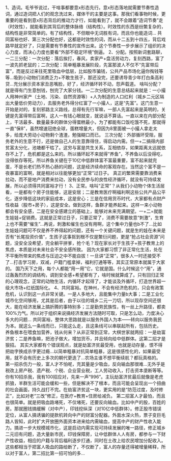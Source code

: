 1、造词。毛爷爷说过，干啥事都要意x形态先行。意x形态落地就需要节奏性造词，通过造词把人们的观念洗过来，媒体干的主要是这事。那我们看事物时候，更重要的是看到意x形态背后的推动力才行，如能看到了，就不会跟着“造词节奏”走（时效性），就能看到其背后的整体脉络（结构性）。时效性的东西是纷繁复杂的，结构性是非常简单的。有了结构性，不但眼中无词胜有词，而且你也能造词… 共同富裕也好、第三次分配也好，这都是时效性的词，而从十二五到十四五，背后戏路早就定好了，只是需要有节奏性的宣传出来。这个节奏性一步步展示了组织的决心力度，而决心力度也要看“外部不稳定环境”倒逼。 2、分配。按照新词套路聊，一二三分配：一次分配：落后挨打，春风，卖家产+盘活劳动力，复刻西路，富了一波先抓老鼠的；二次分配：简单粗暴发展阶段，先富那波人不仅不“先富带后富”，而是反过来往死里吸血中低层，比如股市骗钱，公共产品市场化逼你掏钱等等...吸到小动物们消费乏力+不敢生孩子，那还没完，还要诱导青少年打白条高利贷…充分展示资本家丑恶嘴脸，好了，经济循环转不动，怨声载道。 啥叫分配？就是得有门生意刨钱，刨完了大家分钱。一二次分配的生意总结起来就是：一小撮人用神州家产（土地、污染、自然资源等）+人为制造的人口红利（城乡二元区隔出大量低价劳动力），去服务老外得分红富了一小撮人，这是“先富”。这门生意一开始是对的，复刻邪路主义路线，总得有先行军嘛，一部人先富起来是英明的，关键是先富得带后富啊，这人一有钱心眼就变，就说话不算话。一直以来在内部分配上，干活最多、数量最多的群体分得蛋糕最小，为了都能有口饭吃饿不死，那就得一直“保8”，虽然增速冠绝全球，蛋糕增量大，但因为8里面被一小撮人拿走太多，给庞大劳动小动物剩个渣渣，勉强糊口而已。 三次分配：外部循环受阻，服务老外的生意不行，还是做自己人的生意靠得住，得启动内需。但一+二搞得内部贫富太分化，池塘都干枯了。这穷与富是共生关系，互相依存，如果距离太远就依存不上了，危机都是这么来的。所以循环起不来就得“养鱼”，不养鱼以后没得吃，没得依存等死。所以养鱼关键在于10亿中低群体富不富最重要，富不起来就完蛋，不是长老们热不热心肠的问题，这是经济续命的客观存在。当然这个富不是一夜暴富的富啊，就是相对以往能够更加“正常”过日子。 真正的繁荣需要靠消费来拉动，而不是地产消费来拉动，没有全民参与的良性经济循环，就没有可持续发展，所以必须得共同富裕才行！ 3、正常。啥叫“正常”？从我们小动物个体生活层看，一是都有个房子住能够，这是安居；二是教育医疗啊福利啊这些公共产品公平化，逐步降低这块的家庭成本，这是安心；三是在信用货币时代，大家都有点财产性收益（股市+房子），这是安全。做到这样，鱼群才能养起来。这样一来小动物都会有安全感，二是在安全感建立的基础上，能够对未来充满期望。一+二=就能生娃娃+促销费。这就是正常过日子，只要正常了，消费不需要故意“刺激”，生育上也不需要“催生”…再说，刺激和催生也没有用啊，这个集中力量也b不了…比如生娃娃问题可不仅是养不养得起的问题，还有一个关键问题，就是生的娃在未来是否有“长尾投资价值”，生孩子这事抠到根不仅是繁衍问题，更是“抢占社会资源”问题，没安全没希望，完全躺平拼爹，抢个毛？现在家长对于生孩子+孩子教育上的焦虑，本质是对未来社会不安全感所致。 因为大家都习惯了非正常化生活，处在不平衡所带来的焦虑与压迫之中不能自拔！一旦讲“正常”，很多人一时还接受不了…打击学习房，双减，户籍门槛拿掉，福利打通等等，其实正常原本就属于大家的。 国乃天下之用，每个人都能“用一用”它，它就是国。什么时候这个“用”，通过轰轰烈烈的调结构，调到安全感+希望都有了，啥时候就算成了。只有回归正常的心理观念，正常的动物生活，内循环才起得了，才能谈及外循环，打造世界超一级大市场+红纸国际化。 4、共同富裕。在神州，不会有经济危机的，只会有政策危机，认识到这一点非常关键。一是人多地大，且能集中力量b大事；二是工业化城市化空间够用，尤其是后者，由于以往的城乡二元一刀切，所以现存空间还很大，能在经济发展上搞折腾的事特别多；三是勤劳民族性，有一丝上升路径，都卖100%力气。所以对于组织来说搞经济发展方法随时可取，只是怎么动，力度决心多大的问题... 共同富裕，整体大思路就是以服务外国人为本——转向以服务我民为本。就这么一条线而已，只能这么走，且这条线可以串联起所有，包括历史。 养鱼根本在喂食加营养，钱从何来？从非正常到正常，大棋世家就两招：一是劫富济贫；二是养鱼嘛，把池子做大，增加货币，并且倾向给中低群体。这第二招才是狠招。 其实大家都有个错误观点，就是劫富济贫最受用，也就是动存量，恨不得把劫字换成杀字更过瘾...以简单粗暴对抗简单粗暴，这是很感性化的，如果最受用，就不会有历史上多次的朝代更迭了...农场主谁不想平衡续航？都玩真格的。 第一招杀伤力一般，富人才不怕呢，充其量是少吸血，反向输血那很难…无外乎是税改上房产税、遗产税、个税、企业营业税，工人劳动收入，打击资本垄断等等。你有10招杀我，我有100招应对，先来一声“996”。主玩劫富济贫最后就像是老虎抓狼，羊群生活可能会缓和一些，但是解决不了根本，而且可能会呈现出一个扭曲的社会画面，持久战打不完。在劫富济贫这一块，更实用的是“防范过度，及时修正”，比如对老“三改”修正，在医疗+教育+住房给减负。 第二招富人才最怕，而且也很简单。就是把吸血路堵死，不仅堵死，还要反向输血。比如中产的股，百姓的房。那就圈钱搞缓解（对中产），印钱挖纵深（对10亿中低群体）。修正股市错误定位，从富人搞诱骗的提款机转向中产的财富分配器。外面水深火热，票子变巨毛路人皆知，此时扩大开放圈外面资本进来给内需输血，提高中产的财产性收入能力。搞进一步大规模城市化，这是启动内需实现可持续发展的唯一路径，修正城乡二元旧有问题，造大量新市民，印钱保障房，让中低群体人人有房，都参与一下财产性收益，相应的户籍与背后福利逐步打通，同时在土改上给农民增加分配收入。这些都相当于把富人吸血的路给断了，不仅断了，富人的存量还得被增量稀释，所以对于富人，第二招比第一招可怕的多…